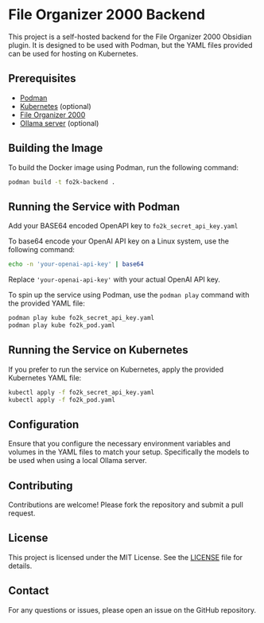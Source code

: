 # File Organizer 2000 Backend

This project is a self-hosted backend for the File Organizer 2000 Obsidian plugin. It is designed to be used with Podman, but the YAML files provided can be used for hosting on Kubernetes.

## Prerequisites

- [Podman](https://podman.io/getting-started/installation)
- [Kubernetes](https://kubernetes.io/docs/setup/) (optional)
- [File Organizer 2000](https://github.com/different-ai/file-organizer-2000)
- [Ollama server](https://ollama.com/) (optional)

## Building the Image

To build the Docker image using Podman, run the following command:

```sh
podman build -t fo2k-backend .
```

## Running the Service with Podman

Add your BASE64 encoded OpenAPI key to `fo2k_secret_api_key.yaml`

To base64 encode your OpenAI API key on a Linux system, use the following command:

```sh
echo -n 'your-openai-api-key' | base64
```

Replace `'your-openai-api-key'` with your actual OpenAI API key.

To spin up the service using Podman, use the `podman play` command with the provided YAML file:

```sh
podman play kube fo2k_secret_api_key.yaml
podman play kube fo2k_pod.yaml
```

## Running the Service on Kubernetes

If you prefer to run the service on Kubernetes, apply the provided Kubernetes YAML file:

```sh
kubectl apply -f fo2k_secret_api_key.yaml
kubectl apply -f fo2k_pod.yaml
```

## Configuration

Ensure that you configure the necessary environment variables and volumes in the YAML files to match your setup. Specifically the models to be used when using a local Ollama server.

## Contributing

Contributions are welcome! Please fork the repository and submit a pull request.

## License

This project is licensed under the MIT License. See the [LICENSE](LICENSE) file for details.

## Contact

For any questions or issues, please open an issue on the GitHub repository.
